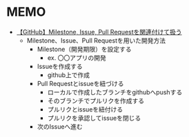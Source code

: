 # MEMO

- [【GitHub】Milestone, Issue, Pull Requestを関連付けて扱う](https://qiita.com/kodai_0122/items/18f7faa80f0302244c51)
  - Milestone、Issue、Pull Requestを用いた開発方法
    - Milestone（開発期限）を設定する
      - ex. 〇〇アプリの開発
    - Issueを作成する
      - github上で作成
    - Pull Requestとissueを紐づける
      - ローカルで作成したブランチをgithubへpushする
      - そのブランチでプルリクを作成する
      - プルリクとissueを紐付ける
      - プルリクを承認してissueを閉じる
    - 次のIssueへ進む
